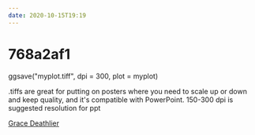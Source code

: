 ```yaml
---
date: 2020-10-15T19:19
---
```


# 768a2af1

ggsave("myplot.tiff", dpi = 300, plot = myplot)

.tiffs are great for putting on posters where you need to scale up or down and keep quality, and it's compatible with PowerPoint. 150-300 dpi is suggested resolution for ppt

[Grace Deathlier](
https://twitter.com/dna_heligrace/status/1316055610740207616)

<R>
<VIZ>
<snippets>